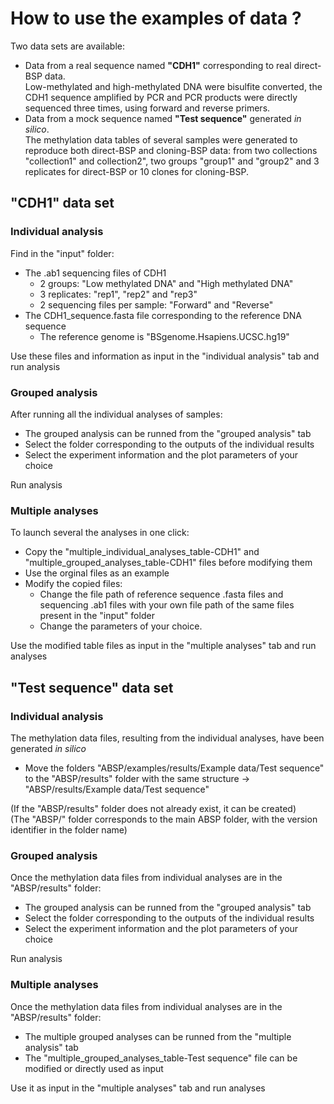 # How to use the examples of data ?

Two data sets are available:
* Data from a real sequence named **"CDH1"** corresponding to real direct-BSP data.  
Low-methylated and high-methylated DNA were bisulfite converted, the CDH1 sequence amplified by PCR and PCR products were directly sequenced three times, using forward and reverse primers.
* Data from a mock sequence named **"Test sequence"** generated *in silico*.  
The methylation data tables of several samples were generated to reproduce both direct-BSP and cloning-BSP data: from two collections "collection1" and collection2", two groups "group1" and "group2" and 3 replicates for direct-BSP or 10 clones for cloning-BSP.


## "CDH1" data set

### Individual analysis 
Find in the "input" folder: 
* The .ab1 sequencing files of CDH1  
    + 2 groups: "Low methylated DNA" and "High methylated DNA"
    + 3 replicates: "rep1", "rep2" and "rep3"  
    + 2 sequencing files per sample: "Forward" and "Reverse"  
* The CDH1_sequence.fasta file corresponding to the reference DNA sequence  
    + The reference genome is "BSgenome.Hsapiens.UCSC.hg19"   
  
Use these files and information as input in the "individual analysis" tab and run analysis   

### Grouped analysis 
After running all the individual analyses of samples:  
* The grouped analysis can be runned from the "grouped analysis" tab  
* Select the folder corresponding to the outputs of the individual results  
* Select the experiment information and the plot parameters of your choice  
  
Run analysis

### Multiple analyses
To launch several the analyses in one click:
* Copy the "multiple_individual_analyses_table-CDH1" and "multiple_grouped_analyses_table-CDH1" files before modifying them
* Use the orginal files as an example
* Modify the copied files:  
    + Change the file path of reference sequence .fasta files and sequencing .ab1 files with your own file path of the same files present in the "input" folder
    + Change the parameters of your choice.   
  
Use the modified table files as input in the "multiple analyses" tab and run analyses


## "Test sequence" data set

### Individual analysis  
The methylation data files, resulting from the individual analyses, have been generated *in silico* 
* Move the folders 
"ABSP/examples/results/Example data/Test sequence" to the "ABSP/results" folder with the same structure 
-> "ABSP/results/Example data/Test sequence"  
  
(If the "ABSP/results" folder does not already exist, it can be created)   
(The "ABSP/" folder corresponds to the main ABSP folder, with the version identifier in the folder name)  

### Grouped analysis  
Once the methylation data files from individual analyses are in the "ABSP/results" folder:
* The grouped analysis can be runned from the "grouped analysis" tab
* Select the folder corresponding to the outputs of the individual results 
* Select the experiment information and the plot parameters of your choice  
  
Run analysis

### Multiple analyses  
Once the methylation data files from individual analyses are in the "ABSP/results" folder:
* The multiple grouped analyses can be runned from the "multiple analysis" tab
* The "multiple_grouped_analyses_table-Test sequence" file can be modified or directly used as input  
  
Use it as input in the "multiple analyses" tab and run analyses
